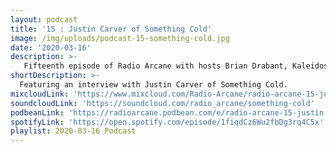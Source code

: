 ```yaml
---
layout: podcast
title: '15 : Justin Carver of Something Cold'
image: /img/uploads/podcast-15-something-cold.jpg
date: '2020-03-16'
description: >-
   Fifteenth episode of Radio Arcane with hosts Brian Drabant, Kaleidoscope, Sorrow Vomit and Motuvius Rex : Featuring interview of Justin Carver of Something Cold in Detroit at Art Sanctuary on February 28th, 2020 : Recorded and produced at the non-profit Art Sanctuary in Louisville, KY, Radio Arcane is a collective of Dark Music Specialists that host events, live music and dark arts entertainment.
shortDescription: >-
  Featuring an interview with Justin Carver of Something Cold.
mixcloudLink: 'https://www.mixcloud.com/Radio-Arcane/radio-arcane-15-justin-carver-of-something-cold'
soundcloudLink: 'https://soundcloud.com/radio_arcane/something-cold'
podbeanLink: 'https://radioarcane.podbean.com/e/radio-arcane-15-justin-carver-of-something-cold'
spotifyLink: 'https://open.spotify.com/episode/1fiqdCz6Wu2fbDg3rq4C5x'
playlist: 2020-03-16 Podcast
---
```


